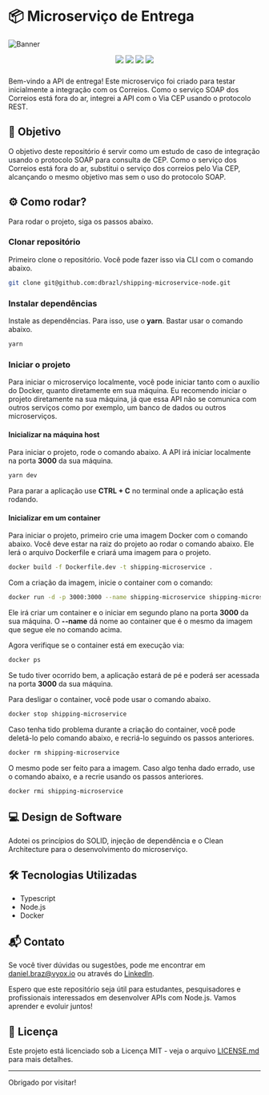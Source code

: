 # 📦 Microserviço de Entrega

![Banner](https://github-dbrazl.s3.amazonaws.com/shipping-microservice-node/banner.jpg)

<center>
  <img src="https://img.shields.io/badge/node-20.15.1-green">
  <img src="https://img.shields.io/badge/typescript-5.5.4-blue">
  <img src="https://img.shields.io/badge/docker-27.0.3-darkcyan">
  <img src="https://img.shields.io/badge/license-MIT-red">
</center>
<div style="padding-bottom: 10px"></div>

Bem-vindo a API de entrega! Este microserviço foi criado para testar inicialmente a integração com os Correios. Como o serviço SOAP dos Correios está fora do ar, integrei a API com o Via CEP usando o protocolo REST.

## 🎯 Objetivo

O objetivo deste repositório é servir como um estudo de caso de integração usando o protocolo SOAP para consulta de CEP. Como o serviço dos Correios está fora do ar, substitui o serviço dos correios pelo Via CEP, alcançando o mesmo objetivo mas sem o uso do protocolo SOAP.

## ⚙️ Como rodar?

Para rodar o projeto, siga os passos abaixo.

### Clonar repositório

Primeiro clone o repositório. Você pode fazer isso via CLI com o comando abaixo.

```bash
git clone git@github.com:dbrazl/shipping-microservice-node.git
```

### Instalar dependências

Instale as dependências. Para isso, use o **yarn**. Bastar usar o comando abaixo.

```bash
yarn
```

### Iniciar o projeto

Para iniciar o microserviço localmente, você pode iniciar tanto com o auxílio do Docker, quanto diretamente em sua máquina. Eu recomendo iniciar o projeto diretamente na sua máquina, já que essa API não se comunica com outros serviços como por exemplo, um banco de dados ou outros microserviços.

#### Inicializar na máquina host

Para iniciar o projeto, rode o comando abaixo. A API irá iniciar localmente na porta **3000** da sua máquina.

```bash
yarn dev
```

Para parar a aplicação use **CTRL + C** no terminal onde a aplicação está rodando.

#### Inicializar em um container

Para iniciar o projeto, primeiro crie uma imagem Docker com o comando abaixo. Você deve estar na raiz do projeto ao rodar o comando abaixo. Ele lerá o arquivo Dockerfile e criará uma imagem para o projeto.

```bash
docker build -f Dockerfile.dev -t shipping-microservice .
```

Com a criação da imagem, inicie o container com o comando:

```bash
docker run -d -p 3000:3000 --name shipping-microservice shipping-microservice
```

Ele irá criar um container e o iniciar em segundo plano na porta **3000** da sua máquina. O **--name** dá nome ao container que é o mesmo da imagem que segue ele no comando acima.

Agora verifique se o container está em execução via:

```bash
docker ps
```

Se tudo tiver ocorrido bem, a aplicação estará de pé e poderá ser acessada na porta **3000** da sua máquina.

Para desligar o container, você pode usar o comando abaixo.

```bash
docker stop shipping-microservice
```

Caso tenha tido problema durante a criação do container, você pode deletá-lo pelo comando abaixo, e recriá-lo seguindo os passos anteriores.

```bash
docker rm shipping-microservice
```

O mesmo pode ser feito para a imagem. Caso algo tenha dado errado, use o comando abaixo, e a recrie usando os passos anteriores.

```bash
docker rmi shipping-microservice
```

## 💻 Design de Software

Adotei os princípios do SOLID, injeção de dependência e o Clean Architecture para o desenvolvimento do microserviço.

## 🛠 Tecnologias Utilizadas

- Typescript
- Node.js
- Docker

## 📬 Contato

Se você tiver dúvidas ou sugestões, pode me encontrar em daniel.braz@vyox.io ou através do [LinkedIn](https://www.linkedin.com/in/dbrazl/).

Espero que este repositório seja útil para estudantes, pesquisadores e profissionais interessados em desenvolver APIs com Node.js. Vamos aprender e evoluir juntos!

## 📜 Licença

Este projeto está licenciado sob a Licença MIT - veja o arquivo <a href="./LICENSE.md">LICENSE.md</a> para mais detalhes.

---

Obrigado por visitar!
